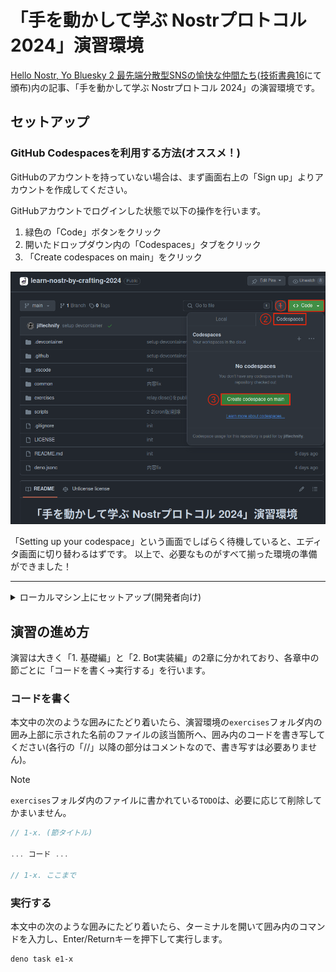 # 「手を動かして学ぶ Nostrプロトコル 2024」演習環境

[Hello Nostr, Yo Bluesky 2 最先端分散型SNSの愉快な仲間たち](https://)([技術書典16](https://techbookfest.org/)にて頒布)内の記事、「手を動かして学ぶ Nostrプロトコル 2024」の演習環境です。

## セットアップ
### GitHub Codespacesを利用する方法(オススメ！)

GitHubのアカウントを持っていない場合は、まず画面右上の「Sign up」よりアカウントを作成してください。

GitHubアカウントでログインした状態で以下の操作を行います。
1. 緑色の「Code」ボタンをクリック
2. 開いたドロップダウン内の「Codespaces」タブをクリック
3. 「Create codespaces on main」をクリック

![codespaces.png](./codespaces.png)

「Setting up your codespace」という画面でしばらく待機していると、エディタ画面に切り替わるはずです。
以上で、必要なものがすべて揃った環境の準備ができました！

--- 

<details>
<summary>ローカルマシン上にセットアップ(開発者向け)</summary>

### ローカルマシンに開発コンテナ(Dev Containers)を利用してセットアップ

前提: Visual Studio Code (以下 VSCode と表記) と Docker のインストール

1. この演習環境リポジトリをクローンし、VSCodeでディレクトリを開きます。

```bash
git clone https://github.com/nostr-jp/learn-nostr-by-crafting-2024.git
code learn-nostr-by-crafting-2024
```

2. VSCode内でコマンド「Dev Containers: Reopen in Container(開発コンテナ: コンテナで再度開く)」を実行します。

開発コンテナ内でエディタが開いたら準備完了です。


### ローカルマシンに手動でセットアップ

1. [Deno](https://deno.com/runtime)をインストールします(既にインストール済みの場合はスキップしてください)。

```bash
# macOS または Linux の場合
curl -fsSL https://deno.land/x/install/install.sh | sh

# Windows の場合 (PowerShell)
irm https://deno.land/install.ps1 | iex
```

2. 次に、以下のコマンドで演習環境をクローンし、演習環境のディレクトリに移動します。

```bash
git clone https://github.com/nostr-jp/learn-nostr-by-crafting-2024.git
```

3. お好みのエディタで演習環境のディレクトリを開きます。
  - 必要に応じてDenoでのプログラミング用の拡張機能・プラグインをインストールするとよいでしょう

</details>

## 演習の進め方

演習は大きく「1. 基礎編」と「2. Bot実装編」の2章に分かれており、各章中の節ごとに「コードを書く→実行する」を行います。

### コードを書く
本文中の次のような囲みにたどり着いたら、演習環境の`exercises`フォルダ内の囲み上部に示された名前のファイルの該当箇所へ、囲み内のコードを書き写してください(各行の「//」以降の部分はコメントなので、書き写すは必要ありません)。

> [!NOTE]
>
> `exercises`フォルダ内のファイルに書かれている`TODO`は、必要に応じて削除してかまいません。

```1_basics.ts
// 1-x. (節タイトル)

... コード ...

// 1-x. ここまで
```

### 実行する
本文中の次のような囲みにたどり着いたら、ターミナルを開いて囲み内のコマンドを入力し、Enter/Returnキーを押下して実行します。

```terminal
deno task e1-x
```
